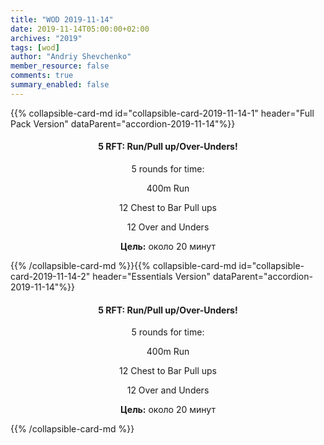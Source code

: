 ```yaml
---
title: "WOD 2019-11-14"
date: 2019-11-14T05:00:00+02:00
archives: "2019"
tags: [wod]
author: "Andriy Shevchenko"
member_resource: false
comments: true
summary_enabled: false
---
```


<div id="accordion-2019-11-14">
{{% collapsible-card-md id="collapsible-card-2019-11-14-1" header="Full Pack Version" dataParent="accordion-2019-11-14"%}}
<center>

#### 5 RFT: Run/Pull up/Over-Unders!

5 rounds for time:

400m Run

12 Chest to Bar Pull ups

12 Over and Unders

**Цель:** около 20 минут

</center>
{{% /collapsible-card-md %}}{{% collapsible-card-md id="collapsible-card-2019-11-14-2" header="Essentials Version" dataParent="accordion-2019-11-14"%}}
<center>

#### 5 RFT: Run/Pull up/Over-Unders!

5 rounds for time:

400m Run

12 Chest to Bar Pull ups

12 Over and Unders

**Цель:** около 20 минут

</center>
{{% /collapsible-card-md %}}
</div>